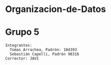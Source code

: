 # Organizacion-de-Datos
   
# Grupo 5
    Integrantes: 
      Tomas Arrachea, Padrón: 104393
      Sebastián Capelli, Padrón 98316
    Corrector: JAVI
